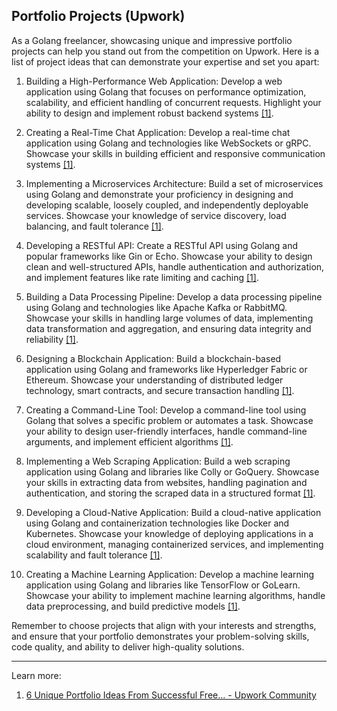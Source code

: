 ## Portfolio Projects (Upwork)

As a Golang freelancer, showcasing unique and impressive portfolio projects can help you stand out from the competition on Upwork. Here is a list of project ideas that can demonstrate your expertise and set you apart:

1. Building a High-Performance Web Application: Develop a web application using Golang that focuses on performance optimization, scalability, and efficient handling of concurrent requests. Highlight your ability to design and implement robust backend systems [[1]](https://community.upwork.com/t5/Community-Blog/6-Unique-Portfolio-Ideas-From-Successful-Freelancers/ba-p/1391200).

2. Creating a Real-Time Chat Application: Develop a real-time chat application using Golang and technologies like WebSockets or gRPC. Showcase your skills in building efficient and responsive communication systems [[1]](https://community.upwork.com/t5/Community-Blog/6-Unique-Portfolio-Ideas-From-Successful-Freelancers/ba-p/1391200).

3. Implementing a Microservices Architecture: Build a set of microservices using Golang and demonstrate your proficiency in designing and developing scalable, loosely coupled, and independently deployable services. Showcase your knowledge of service discovery, load balancing, and fault tolerance [[1]](https://community.upwork.com/t5/Community-Blog/6-Unique-Portfolio-Ideas-From-Successful-Freelancers/ba-p/1391200).

4. Developing a RESTful API: Create a RESTful API using Golang and popular frameworks like Gin or Echo. Showcase your ability to design clean and well-structured APIs, handle authentication and authorization, and implement features like rate limiting and caching [[1]](https://community.upwork.com/t5/Community-Blog/6-Unique-Portfolio-Ideas-From-Successful-Freelancers/ba-p/1391200).

5. Building a Data Processing Pipeline: Develop a data processing pipeline using Golang and technologies like Apache Kafka or RabbitMQ. Showcase your skills in handling large volumes of data, implementing data transformation and aggregation, and ensuring data integrity and reliability [[1]](https://community.upwork.com/t5/Community-Blog/6-Unique-Portfolio-Ideas-From-Successful-Freelancers/ba-p/1391200).

6. Designing a Blockchain Application: Build a blockchain-based application using Golang and frameworks like Hyperledger Fabric or Ethereum. Showcase your understanding of distributed ledger technology, smart contracts, and secure transaction handling [[1]](https://community.upwork.com/t5/Community-Blog/6-Unique-Portfolio-Ideas-From-Successful-Freelancers/ba-p/1391200).

7. Creating a Command-Line Tool: Develop a command-line tool using Golang that solves a specific problem or automates a task. Showcase your ability to design user-friendly interfaces, handle command-line arguments, and implement efficient algorithms [[1]](https://community.upwork.com/t5/Community-Blog/6-Unique-Portfolio-Ideas-From-Successful-Freelancers/ba-p/1391200).

8. Implementing a Web Scraping Application: Build a web scraping application using Golang and libraries like Colly or GoQuery. Showcase your skills in extracting data from websites, handling pagination and authentication, and storing the scraped data in a structured format [[1]](https://community.upwork.com/t5/Community-Blog/6-Unique-Portfolio-Ideas-From-Successful-Freelancers/ba-p/1391200).

9. Developing a Cloud-Native Application: Build a cloud-native application using Golang and containerization technologies like Docker and Kubernetes. Showcase your knowledge of deploying applications in a cloud environment, managing containerized services, and implementing scalability and fault tolerance [[1]](https://community.upwork.com/t5/Community-Blog/6-Unique-Portfolio-Ideas-From-Successful-Freelancers/ba-p/1391200).

10. Creating a Machine Learning Application: Develop a machine learning application using Golang and libraries like TensorFlow or GoLearn. Showcase your ability to implement machine learning algorithms, handle data preprocessing, and build predictive models [[1]](https://community.upwork.com/t5/Community-Blog/6-Unique-Portfolio-Ideas-From-Successful-Freelancers/ba-p/1391200).

Remember to choose projects that align with your interests and strengths, and ensure that your portfolio demonstrates your problem-solving skills, code quality, and ability to deliver high-quality solutions.

---
Learn more:
1. [6 Unique Portfolio Ideas From Successful Free... - Upwork Community](https://community.upwork.com/t5/Community-Blog/6-Unique-Portfolio-Ideas-From-Successful-Freelancers/ba-p/1391200)
